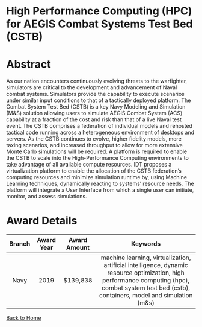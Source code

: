 
High Performance Computing (HPC) for AEGIS Combat Systems Test Bed (CSTB)
=========================================================================

# Abstract


As our nation encounters continuously evolving threats to the warfighter, simulators are critical to the development and advancement of Naval combat systems. Simulators provide the capability to execute scenarios under similar input conditions to that of a tactically deployed platform. The Combat System Test Bed (CSTB) is a key Navy Modeling and Simulation (M&S) solution allowing users to simulate AEGIS Combat System (ACS) capability at a fraction of the cost and risk than that of a live Naval test event. The CSTB comprises a federation of individual models and rehosted tactical code running across a heterogeneous environment of desktops and servers. As the CSTB continues to evolve, higher fidelity models, more taxing scenarios, and increased throughput to allow for more extensive Monte Carlo simulations will be required. A platform is required to enable the CSTB to scale into the High-Performance Computing environments to take advantage of all available compute resources. IDT proposes a virtualization platform to enable the allocation of the CSTB federation’s computing resources and minimize simulation runtime by, using Machine Learning techniques, dynamically reacting to systems’ resource needs. The platform will integrate a User Interface from which a single user can initiate, monitor, and assess simulations.  

# Award Details

|Branch|Award Year|Award Amount|Keywords|
| :---: | :---: | :---: | :---: |
|Navy|2019|$139,838|machine learning, virtualization, artificial intelligence, dynamic resource optimization, high performance computing (hpc), combat system test bed (cstb), containers, model and simulation (m&s)|
  
  


[Back to Home](https://github.com/chrischow/dod_sbir_awards/JH/#2023)